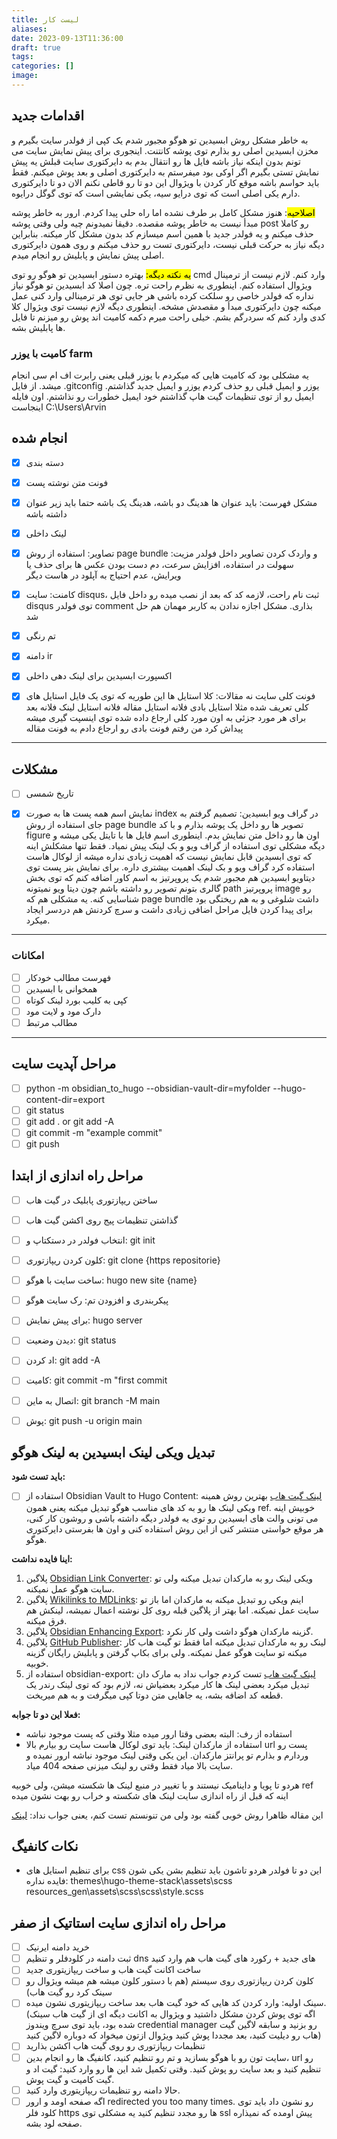 ```yaml
---
title: لیست کار
aliases: 
date: 2023-09-13T11:36:00
draft: true
tags: 
categories: []
image:
---
```

## اقدامات جدید
به خاطر مشکل روش ابسیدین تو هوگو مجبور شدم یک کپی از فولدر سایت بگیرم و مخزن ابسیدین اصلی رو بذارم توی پوشه کانتنت. اینجوری برای پیش نمایش سایت می تونم بدون اینکه نیاز باشه فایل ها رو انتقال بدم به دایرکتوری سایت قبلش یه پیش نمایش تستی بگیرم اگر اوکی بود میفرستم به دایرکتوری اصلی و بعد پوش میکنم. فقط باید حواسم باشه موقع کار کردن با ویژوال این دو تا رو قاطی نکنم الان دو تا دایرکتوری دارم یکی اصلی است که توی درایو سیه، یکی نمایشی است که توی گوگل درایوه.

<mark>اصلاحیه</mark>: هنوز مشکل کامل بر طرف نشده اما راه حلی پیدا کردم. ارور به خاطر پوشه مبدأ نیست به خاطر پوشه مقصده. دقیقا نمیدونم چیه ولی وقتی پوشه post رو کاملا حذف میکنم و یه فولدر جدید با همین اسم میسازم کد بدون مشکل کار میکنه. بنابراین دیگه نیاز به حرکت قبلی نیست، دایرکتوری تست رو حذف میکنم و روی همون دایرکتوری اصلی پیش نمایش و پابلیش رو انجام میدم.

<mark>یه نکته دیگه:</mark> بهتره دستور ابسیدین تو هوگو رو توی cmd وارد کنم. لازم نیست از ترمینال ویژوال استفاده کنم. اینطوری به نظرم راحت تره. چون اصلا کد ابسیدین تو هوگو نیاز نداره که فولدر خاصی رو سلکت کرده باشی هر جایی توی هر ترمینالی وارد کنی عمل میکنه چون دایرکتوری مبدأ و مقصدش مشخه. اینطوری دیگه لازم نیست توی ویژوال کلا کدی وارد کنم که سردرگم بشم. خیلی راحت میرم دکمه کامیت اند پوش رو میزنم تا فایل ها پابلیش بشه.


### کامیت با یوزر farm
یه مشکلی بود که کامیت هایی که میکردم با یوزر قبلی یعنی رابرت اف ام سی انجام میشد. از فایل .gitconfig یوزر و ایمیل قبلی رو حذف کردم یوزر و ایمیل جدید گذاشتم. ایمیل رو از توی تنظیمات گیت هاپ گذاشتم خود ایمیل خطورات رو نذاشتم.
اون فایله اینجاست
C:\Users\Arvin

## انجام شده
- [x] دسته بندی
- [x] فونت متن نوشته پست
- [x] مشکل فهرست: باید عنوان ها هدینگ دو باشه، هدینگ یک باشه حتما باید زیر عنوان داشته باشه 
- [x] لینک داخلی
- [x] تصاویر: استفاده از روش page bundle و واردک کردن تصاویر داخل فولدر
      مزیت: سهولت در استفاده، افزایش سرعت، دم دست بودن عکس ها برای حذف یا ویرایش، عدم احتیاج به آپلود در هاست دیگر

- [x] کامنت: سایت disqus، ثبت نام راحت، لازمه کد که بعد از نصب میده رو داخل فایل disqus توی فولدر comment بذاری. مشکل اجازه ندادن به کاربر مهمان هم حل شد
- [x] تم رنگی
- [x] دامنه ir
- [x] اکسپورت ابسیدین برای لینک دهی داخلی
- [x] فونت کلی سایت نه مقالات: کلا استایل ها این طوریه که توی یک فایل استایل های کلی تعریف شده مثلا استایل بادی فلانه استایل مقاله فلانه استایل لینک فلانه بعد برای هر مورد جزئی به اون مورد کلی ارجاع داده شده توی اینسپت گیری میشه پیداش کرد من رفتم فونت بادی رو ارجاع دادم به فونت مقاله


---

## مشکلات

- [ ] تاریخ شمسی
- [x] نمایش اسم همه پست ها به صورت index در گراف ویو ابسیدین: تصمیم گرفتم به جای استفاده از روش page bundle تصویر ها رو داخل یک پوشه بذارم و با کد figure اون ها رو داخل متن نمایش بدم. اینطوری اسم فایل ها با تایتل یکی میشه و دیگه مشکلی توی استفاده از گراف ویو و بک لینک پیش نمیاد. فقط تنها مشکلش اینه که توی ابسیدین قابل نمایش نیست که اهمیت زیادی نداره میشه از لوکال هاست استفاده کرد گراف ویو و بک لینک اهمیت بیشتری داره. برای نمایش بنر پست توی دیتاویو ابسیدین هم مجبور شدم یک پروپرتیز به اسم کاور اضافه کنم که توی بخش گالری بتونم تصویر رو داشته باشم چون دیتا ویو نمیتونه path پروپرتیز image رو شناسایی کنه. یه مشکلی هم که page bundle داشت شلوغی و به هم ریختگی بود برای پیدا کردن فایل مراحل اضافی زیادی داشت و سرچ کردنش هم دردسر ایجاد میکرد.



---

### امکانات
- [ ] فهرست مطالب خودکار
- [ ] همخوانی با ابسیدین
- [ ] کپی به کلیب بورد لینک کوتاه
- [ ] دارک مود و لایت مود
- [ ] مطالب مرتبط
---

## مراحل آپدیت سایت

- [ ] python -m obsidian_to_hugo --obsidian-vault-dir=myfolder --hugo-content-dir=export
- [ ] git status
- [ ] git add .   or    git add -A
- [ ] git commit -m "example commit"
- [ ] git push

## مراحل راه اندازی از ابتدا
- [ ] ساختن ریپازتوری پابلیک در گیت هاب
- [ ]  گذاشتن تنظیمات پیج روی اکشن گیت هاب
- [ ]  انتخاب فولدر در دستکتاپ و: git init
- [ ] کلون کردن ریپازتوری: git clone {https repositorie}
- [ ] ساخت سایت با هوگو: hugo new site {name}
- [ ] پیکربندری و افزودن تم: رک سایت هوگو
- [ ] برای پیش نمایش: hugo server
- [ ] دیدن وضعیت: git status
- [ ] اد کردن: git add -A
- [ ] کامیت: git commit -m "first commit
- [ ]  اتصال به ماین: git branch -M main
- [ ]  پوش: git push -u origin main




## تبدیل ویکی لینک ابسیدین به لینک هوگو

**باید تست شود:**
- [ ] استفاده از Obsidian Vault to Hugo Content: [لینک گیت هاب](https://github.com/devidw/obsidian-to-hugo)
بهترین روش همینه ویکی لینک ها رو به کد های مناسب هوگو تبدیل میکنه یعنی همون ref. خوبیش اینه می تونی والت های ابسیدین رو توی یه فولدر دیگه داشته باشی و روشون کار کنی، هر موقع خواستی منتشر کنی از این روش استفاده کنی و اون ها بفرستی دایرکتوری هوگو.


**اینا فایده نداشت:**
1. پلاگین [Obsidian Link Converter](https://github.com/ozntel/obsidian-link-converter): ویکی لینک رو به مارکدان تبدیل میکنه ولی تو سایت هوگو عمل نمیکنه.
2. پلاگین [Wikilinks to MDLinks](https://github.com/agathauy/wikilinks-to-mdlinks-obsidian): اینم ویکی رو تبدیل میکنه به مارکدان اما باز تو سایت عمل نمیکنه. اما بهتر از پلاگین قبله روی کل نوشته اعمال نمیشه، لینکش هم فرق میکنه.
3. پلاگین [Obsidian Enhancing Export](https://github.com/mokeyish/obsidian-enhancing-export): گزینه مارکدان هوگو داشت ولی کار نکرد.
4. پلاگین [GitHub Publisher](https://github.com/ObsidianPublisher/obsidian-github-publisher): لینک رو به مارکدان تبدیل میکنه اما فقط تو گیت هاب کار میکنه تو سایت هوگو عمل نمیکنه. ولی برای بکاپ گرفتن و پابلیش رایگان گزینه خوبیه.
5. استفاده از obsidian-export: [لینک گیت هاب](https://github.com/zoni/obsidian-export) تست کردم جواب نداد به مارک دان تبدیل میکرد بعضی لینک ها کار میکرد بعضیاش نه، لازم بود که توی لینک رندر یک قطعه کد اضافه بشه، یه جاهایی متن دوتا کپی میگرفت و به هم میریخت.

**فعلا این دو تا جوابه:**
- استفاده از رف: البته بعضی وقتا ارور میده مثلا وقتی که پست موجود نباشه
- استفاده از مارکدان لینک: باید توی لوکال هاست سایت رو بیارم بالا url پست رو وردارم و بذارم تو پرانتز مارکدان. این یکی وقتی لینک موجود نباشه ارور نمیده و سایت بالا میاد فقط وقتی رو لینک میزنی صفحه 404 میاد.

هردو تا پویا و داینامیک نیستند و با تغییر در منبع لینک ها شکسته میشن، ولی خوبیه ref اینه که قبل از راه اندازی سایت لینک های شکسته و خراب رو بهت نشون میده



این مقاله ظاهرا روش خوبی گفته بود ولی من تنونستم تست کنم، یعنی جواب نداد: [لینک](https://www.veriphor.com/articles/link-and-image-render-hooks/#the-solution)




## نکات کانفیگ
- برای تنظیم استایل های css این دو تا فولدر هردو تاشون باید تنظیم بشن یکی شون فایده نداره:
themes\hugo-theme-stack\assets\scss
resources\_gen\assets\scss\scss\style.scss






## مراحل راه اندازی سایت استاتیک از صفر
- [ ] خرید دامنه ایرنیک
- [ ] ثبت دامنه در کلودفلر و تنظیم dns های جدید + رکورد های گیت هاب هم وارد کنید
- [ ] ساخت اکانت گیت هاب و ساخت ریپازیتوری جدید
- [ ] کلون کردن ریپازتوری روی سیستم (هم با دستور کلون میشه هم میشه ویژوال رو سینک کرد رو گیت هاب)
- [ ] سینک اولیه: وارد کردن کد هایی که خود گیت هاب بعد ساخت ریپازیتوری نشون میده. (اگه توی پوش کردن مشکل داشتید و ویژوال به اکانت دیگه ای از گیت هاب سینک شده بود، باید توی سرچ ویندوز credential manager رو بزنید و سابقه لاگین گیت هاب رو دیلیت کنید، بعد مجددا پوش کنید ویژوال ازتون میخواد که دوباره لاگین کنید)
- [ ]  تنظیمات ریپازتوری رو روی گیت هاب اکشن بذارید
- [ ] سایت تون رو با هوگو بسازید و تم رو تنظیم کنید، کانفیگ ها رو انجام بدین، url رو تنظیم کنید و بعد سایت رو پوش کنید. وقتی تکمیل شد این ها رو وارد کنید: گیت اد و گیت کامیت و گیت پوش.
- [ ]  حالا دامنه رو تنظیمات ریپازیتوری وارد کنید.
- [ ] اگه صفحه اومد و ارور redirected you too many times. رو نشون داد باید توی کلود فلر https ها رو مجدد تنظیم کنید یه مشکلی توی ssl پیش اومده که نمیذاره صفحه لود بشه.